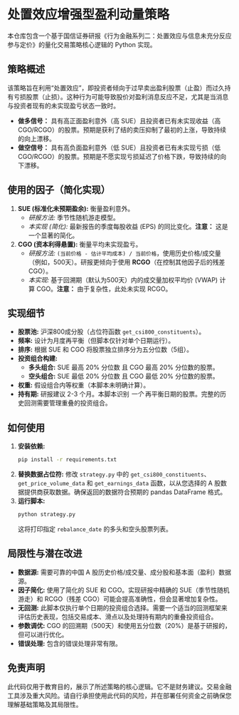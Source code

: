 # 处置效应增强型盈利动量策略

本仓库包含一个基于国信证券研报《行为金融系列二：处置效应与信息未充分反应参与定价》的量化交易策略核心逻辑的 Python 实现。

## 策略概述

该策略旨在利用“处置效应”，即投资者倾向于过早卖出盈利股票（止盈）而过久持有亏损股票（止损）。这种行为可能导致股价对盈利消息反应不足，尤其是当消息与投资者现有的未实现盈亏状态一致时。

- **做多信号：** 具有高正面盈利意外（高 SUE）且投资者已有未实现收益（高 CGO/RCGO）的股票。预期是获利了结的卖压抑制了最初的上涨，导致持续的向上漂移。
- **做空信号：** 具有高负面盈利意外（低 SUE）且投资者已有未实现亏损（低 CGO/RCGO）的股票。预期是不愿实现亏损延迟了价格下跌，导致持续的向下漂移。

## 使用的因子（简化实现）

1.  **SUE (标准化未预期盈余):** 衡量盈利意外。
    *   *研报方法:* 季节性随机游走模型。
    *   *本实现 (简化):* 最新报告的季度每股收益 (EPS) 的同比变化。**注意：** 这是一个显著的简化。
2.  **CGO (资本利得悬置):** 衡量平均未实现盈亏。
    *   *研报方法:* `(当前价格 - 估计平均成本) / 当前价格`，使用历史价格/成交量（例如，500天）。研报更倾向于使用 **RCGO**（在控制其他因子后的残差 CGO）。
    *   *本实现:* 基于回溯期（默认为500天）内的成交量加权平均价 (VWAP) 计算 CGO。**注意：** 由于复杂性，此处未实现 RCGO。

## 实现细节

- **股票池:** 沪深800成分股（占位符函数 `get_csi800_constituents`）。
- **频率:** 设计为月度再平衡（但脚本仅针对单个日期运行）。
- **排序:** 根据 SUE 和 CGO 将股票独立排序分为五分位数（5组）。
- **投资组合构建:**
    - **多头组合:** SUE 最高 20% 分位数 且 CGO 最高 20% 分位数的股票。
    - **空头组合:** SUE 最低 20% 分位数 且 CGO 最低 20% 分位数的股票。
- **权重:** 假设组合内等权重（本脚本未明确计算）。
- **持有期:** 研报建议 2-3 个月。本脚本识别 *一个* 再平衡日期的股票。完整的历史回测需要管理重叠的投资组合。

## 如何使用

1.  **安装依赖:**
    ```bash
    pip install -r requirements.txt
    ```
2.  **替换数据占位符:** 修改 `strategy.py` 中的 `get_csi800_constituents`、`get_price_volume_data` 和 `get_earnings_data` 函数，以从您选择的 A 股数据提供商获取数据。确保返回的数据符合预期的 pandas DataFrame 格式。
3.  **运行脚本:**
    ```bash
    python strategy.py
    ```
    这将打印指定 `rebalance_date` 的多头和空头股票列表。

## 局限性与潜在改进

- **数据源:** 需要可靠的中国 A 股历史价格/成交量、成分股和基本面（盈利）数据源。
- **因子简化:** 使用了简化的 SUE 和 CGO。实现研报中精确的 SUE（季节性随机游走）和 RCGO（残差 CGO）可能会提高准确性，但会显著增加复杂性。
- **无回测:** 此脚本仅执行单个日期的投资组合选择。需要一个适当的回测框架来评估历史表现，包括交易成本、滑点以及处理持有期内的重叠投资组合。
- **参数调优:** CGO 的回溯期（500天）和使用五分位数（20%）是基于研报的，但可以进行优化。
- **错误处理:** 包含的错误处理非常有限。

## 免责声明

此代码仅用于教育目的，展示了所述策略的核心逻辑。它不是财务建议。交易金融工具涉及重大风险。请自行承担使用此代码的风险，并在部署任何资金之前确保您理解基础策略及其局限性。

